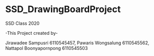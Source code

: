 # SSD_DrawingBoardProject
SSD Class 2020

-This Project created by-

Jirawadee Sampusri      6110545457,
Pawaris Wongsalung      6110545562,
Nattapol Boonyapornpong 6110545503 
